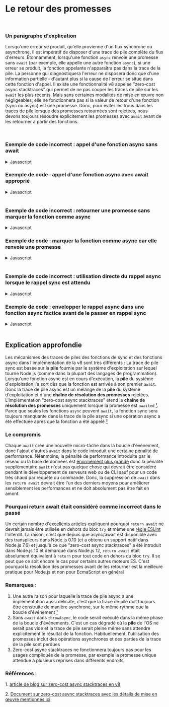 # Le retour des promesses

<br/>

### Un paragraphe d'explication

Lorsqu'une erreur se produit, qu'elle provienne d'un flux synchrone ou asynchrone, il est impératif de disposer d'une trace de pile complète du flux d'erreurs. Étonnamment, lorsqu'une fonction `async` renvoie une promesse sans `await` (par exemple, elle appelle une autre fonction `async`), si une erreur se produit, la fonction appelante n'apparaîtra pas dans la trace de la pile. La personne qui diagnostiquera l'erreur ne disposera donc que d'une information partielle - d'autant plus si la cause de l'erreur se situe dans cette fonction d'appel. Il existe une fonctionnalité v8 appelée "zero-cost async stacktraces" qui permet de ne pas couper les traces de pile sur les `await` les plus récents. Mais sans certaines modalités de mise en œuvre non négligeables, elle ne fonctionnera pas si la valeur de retour d'une fonction (sync ou async) est une promesse. Donc, pour éviter les trous dans les traces de pile lorsque des promesses retournées sont rejetées, nous devons toujours résoudre explicitement les promesses avec `await` avant de les retourner à partir des fonctions.

<br/>

### Exemple de code incorrect : appel d'une fonction async sans await

<details><summary>Javascript</summary>
<p>

```javascript
async function throwAsync(msg) {
  await null // il faut attendre au moins quelque chose pour être vraiment asynchrone (voir note n° 2)
  throw Error(msg)
}

async function returnWithoutAwait () {
  return throwAsync('manque returnWithoutAwait dans la trace de pile')
}

// 👎 N'aura PAS la fonction returnWithoutAwait dans la trace de pile
returnWithoutAwait().catch(console.log)
```

log reçu

```
Error: manque returnWithoutAwait dans la trace de pile
    at throwAsync ([...])
```
</p>
</details>

### Exemple de code : appel d'une fonction async avec await approprié

<details><summary>Javascript</summary>
<p>

```javascript
async function throwAsync(msg) {
  await null // il faut attendre au moins quelque chose pour être vraiment asynchrone (voir note n° 2)
  throw Error(msg)
}

async function returnWithAwait() {
  return await throwAsync('avec toutes les instructions présentes')
}

// 👍 aura la fonction returnWithoutAwait dans la trace de pile
returnWithAwait().catch(console.log)
```

log reçu

```
Error: avec toutes les instructions présentes
    at throwAsync ([...])
    at async returnWithAwait ([...])
```

</p>
</details>

<br/>

### Exemple de code incorrect : retourner une promesse sans marquer la fonction comme async

<details><summary>Javascript</summary>
<p>

```javascript
async function throwAsync () {
  await null // il faut attendre au moins quelque chose pour être vraiment asynchrone (voir note n° 2)
  throw Error('manque syncFn dans la trace de pile')
}

function syncFn () {
  return throwAsync()
}

async function asyncFn () {
  return await syncFn()
}

// 👎 syncFn manquera dans la trace de pile parce qu'elle renverra une promesse alors qu'elle est sync
asyncFn().catch(console.log)
```

log reçu

```
Error: manque syncFn dans la trace de pile
    at throwAsync ([...])
    at async asyncFn ([...])
```

</p>
</details>

### Exemple de code : marquer la fonction comme async car elle renvoie une promesse

<details><summary>Javascript</summary>
<p>

```javascript
async function throwAsync () {
  await null // il faut attendre au moins quelque chose pour être vraiment asynchrone (voir note n° 2)
  throw Error('avec toutes les instructions présentes')
}

async function changedFromSyncToAsyncFn () {
  return await throwAsync()
}

async function asyncFn () {
  return await changedFromSyncToAsyncFn()
}

// 👍 maintenant changedFromSyncToAsyncFn sera présent dans la trace de la pile
asyncFn().catch(console.log)
```

log reçu

```
Error: avec toutes les instructions présentes
    at throwAsync ([...])
    at changedFromSyncToAsyncFn ([...])
    at async asyncFn ([...])
```

</p>
</details>

<br/>

### Exemple de code incorrect : utilisation directe du rappel async lorsque le rappel sync est attendu

<details><summary>Javascript</summary>
<p>

```javascript
async function getUser (id) {
  await null
  if (!id) throw Error('la trace de pile n\'indique pas l\'endroit où getUser a été appelé')
  return {id}
}

const userIds = [1, 2, 0, 3]

// 👎 la trace de pile aura la fonction getUser mais ne donnera aucune indication sur l'endroit où elle a été appelée
Promise.all(userIds.map(getUser)).catch(console.log)
```

log reçu

```
Error: la trace de pile n'indique pas l'endroit où getUser a été appelé
    at getUser ([...])
    at async Promise.all (index 2)
```

*Remarque complémentaire* : on pourrait croire que `Promise.all (index 2)` peut aider à comprendre l'endroit où `getUser` a été appelé,
mais en raison d'un [bogue complètement différent dans la v8](https://bugs.chromium.org/p/v8/issues/detail?id=9023), `(index 2)` est
une ligne interne de v8

</p>
</details>

### Exemple de code : envelopper le rappel async dans une fonction async factice avant de le passer en rappel sync

<details><summary>Javascript</summary>
<p>

*Remarque 1* : si vous contrôlez le code de la fonction qui appelle le rappel, changez simplement cette fonction
en async et ajoutez `await` avant l'appel du rappel. Ci-dessous, je suppose que vous n'êtes pas en charge du code qui appelle
le rappel (ou que son changement est inacceptable, par exemple en raison de la rétrocompatibilité)

*Remarque 2* : très souvent, l'utilisation du rappel async dans les endroits où l'on s'attend à ce qu'il soit sync ne fonctionnerait pas du tout. Il ne s'agit pas
de savoir comment réparer le code qui ne fonctionne pas - il s'agit de savoir comment réparer la trace de pile au cas où le code fonctionne déjà
comme prévu

```javascript
async function getUser (id) {
  await null
  if (!id) throw Error('avec toutes les instructions présentes')
  return {id}
}

const userIds = [1, 2, 0, 3]

// 👍 maintenant la ligne ci-dessous est dans la trace de la pile
Promise.all(userIds.map(async id => await getUser(id))).catch(console.log)
```

log reçu

```
Error: avec toutes les instructions présentes
    at getUser ([...])
    at async ([...])
    at async Promise.all (index 2)
```

grâce au `await` explicite dans `map`, la fin de la ligne `at async ([...])` indique l'endroit exact où
`getUser` est appelé

*Remarque complémentaire* : si la fonction async qui enveloppe `getUser` n'a pas `await` avant le retour (exemple incorrect n°1 + exemple incorrect n°3)
alors il ne restera qu'une seule instruction dans la trace de la pile :

```javascript
[...]

// 👎 exemple incorrect n°1 + exemple incorrect n°3 - une seule instruction dans la trace de la pile
Promise.all(userIds.map(async id => getUser(id))).catch(console.log)
```

log reçu

```
Error: [...]
    at getUser ([...])
```

</p>
</details>

<br/>

## Explication approfondie

Les mécanismes des traces de piles des fonctions de sync et des fonctions async dans l'implémentation de la v8 sont très différents :
La trace de pile sync est basée sur la **pile** fournie par le système d'exploitation sur lequel tourne Node.js (comme dans la plupart des langages
de programmation). Lorsqu'une fonction async est en cours d'exécution, la **pile** du système d'exploitation l'a sort dès que la
fonction est arrivée à son premier `await`. Donc la trace de pile async est un mélange de la **pile** du système d'exploitation et d'une
**chaîne de résolution des promesses** rejetées. L'implémentation "zero-cost async stacktraces" étend la  **chaîne de résolution des promesses**
uniquement lorsque la promesse est `awaited` <span>[¹](#1)</span>. Parce que seules les fonctions `async` peuvent `await`,
la fonction sync sera toujours manquante dans la trace de la pile async si une opération async a été effectuée après que la fonction
a été appelé <span>[²](#2)</span>

### Le compromis

Chaque `await` crée une nouvelle micro-tâche dans la boucle d'événement, donc l'ajout d'autres `await` dans le code
introduit une certaine pénalité de performance. Néanmoins, la pénalité de performance introduite par le réseau ou
la base de données est [énormément plus grande](https://colin-scott.github.io/personal_website/research/interactive_latency.html)
donc la pénalité supplémentaire `await` n'est pas quelque chose qui devrait être considéré pendant le développement de serveurs web ou de CLI
sauf pour un code très chaud par requête ou commande. Donc, la suppression de `await` dans 
les `return await` devrait être l'un des derniers moyens pour améliorer sensiblement les performances
et ne doit absolument pas être fait en amont.


### Pourquoi return await était considéré comme incorrect dans le passé

Un certain nombre d'[excellents articles](https://jakearchibald.com/2017/await-vs-return-vs-return-await/) expliquent
pourquoi `return await` ne devrait jamais être utilisée en dehors du bloc `try` et même une
[règle ESLint](https://eslint.org/docs/rules/no-return-await) l'interdit. La raison, c'est que depuis que async/await
est disponible avec des transpileurs dans Node.js 0.10 (et a obtenu un support natif dans Node.js 7.6) et jusqu'à ce
que "zero-cost async stacktraces" a été introduit dans Node.js 10 et démarqué dans Node.js 12, `return await` était absolument
équivalent à `return` pour tout code en dehors du bloc `try`. Il se peut que ce soit encore le cas pour certains autres moteurs ES.
C'est pourquoi la résolution des promesses avant de les retourner est la meilleure pratique pour Node.js et non pour EcmaScript en général

### Remarques :

1. Une autre raison pour laquelle la trace de pile async a une implémentation aussi délicate, c'est que la trace de pile
doit toujours être construite de manière synchrone, sur le même rythme que la boucle d'événement <span id="a1">[¹](#1)</span>
2. Sans `await` dans `throwAsync`, le code serait exécuté dans la même phase de la boucle d'événements. C'est un cas
dégradé où la **pile** de l'OS ne serait pas vide et la trace de pile serait pleine même sans attendre
explicitement le résultat de la fonction. Habituellement, l'utilisation des promesses inclut des opérations asynchrones
et des parties de la trace de la pile sont perdues
3. Zero-cost async stacktraces ne fonctionnera toujours pas pour les usages compliqués de la promesse, par exemple la promesse unique
attendue à plusieurs reprises dans différents endroits

### Références :
  <span id="1">1. </span>[article de blog sur zero-cost async stacktraces en v8](https://v8.dev/blog/fast-async)
  <br/>

  <span id="2">2. </span>[Document sur zero-cost async stacktraces avec les détails de mise en œuvre mentionnés ici](
    https://docs.google.com/document/d/13Sy_kBIJGP0XT34V1CV3nkWya4TwYx9L3Yv45LdGB6Q/edit
  )
  <br/>
